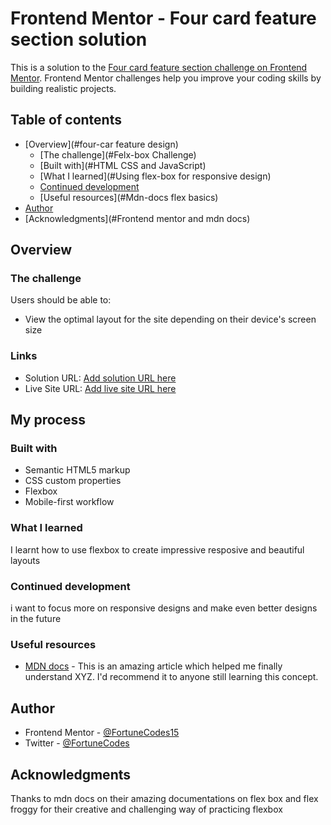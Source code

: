 # Frontend Mentor - Four card feature section solution

This is a solution to the [Four card feature section challenge on Frontend Mentor](https://www.frontendmentor.io/challenges/four-card-feature-section-weK1eFYK). Frontend Mentor challenges help you improve your coding skills by building realistic projects. 

## Table of contents

- [Overview](#four-car feature design)
  - [The challenge](#Felx-box Challenge)
  - [Built with](#HTML CSS and JavaScript)
  - [What I learned](#Using flex-box for responsive design)
  - [Continued development](#grid)
  - [Useful resources](#Mdn-docs flex basics)
- [Author](#Mdn)
- [Acknowledgments](#Frontend mentor and mdn docs)

## Overview

### The challenge

Users should be able to:

- View the optimal layout for the site depending on their device's screen size

### Links

- Solution URL: [Add solution URL here](https://github.com/Fortune-Codes15/Frontend-Mentor/tree/master/four-card-feature-section-master)
- Live Site URL: [Add live site URL here](https://your-live-site-url.com)

## My process

### Built with

- Semantic HTML5 markup
- CSS custom properties
- Flexbox
- Mobile-first workflow

### What I learned

I learnt how to use flexbox to create impressive resposive and beautiful layouts

### Continued development

i want to focus more on responsive designs and make even better designs in the future

### Useful resources

- [MDN docs](https://www.MDN.com/flex-box-bascis) - This is an amazing article which helped me finally understand XYZ. I'd recommend it to anyone still learning this concept.

## Author

- Frontend Mentor - [@FortuneCodes15](https://www.frontendmentor.io/profile/fortuneCodes15)
- Twitter - [@FortuneCodes](https://www.twitter.com/fortuneCodes)

## Acknowledgments

Thanks to mdn docs on their amazing documentations on flex box and flex froggy for their creative and challenging way of practicing flexbox